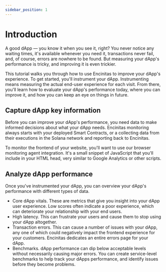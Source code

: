 ```yaml
---
sidebar_position: 1
---
```


# Introduction

A good dApp — you know it when you see it, right? You never notice any waiting times, it's available whenever you need it, transactions never fail, and, of course, errors are nowhere to be found. But measuring your dApp's performance is tricky, and improving it is even trickier.

This tutorial walks you through how to use Encinitas to improve your dApp's experience. To get started, you'll instrument your dApp. Instrumenting means measuring the actual end-user experience for each visit. From there, you'll learn how to evaluate your dApp's performance today, where you can improve it, and how you can keep an eye on things in future.

## Capture dApp key information

Before you can improve your dApp's performance, you need data to make informed decisions about what your dApp needs. Encinitas monitoring always starts with your deployed Smart Contracts, or a collecting data from their executions in the Solana network and reporting back to Encinitas.

To monitor the frontend of your website, you'll want to use our browser monitoring agent integration. It's a small snippet of JavaScript that you'll include in your HTML head, very similar to Google Analytics or other scripts.

## Analyze dApp performance
Once you've instrumented your dApp, you can overview your dApp's performance with different types of data.

- Core dApp vitals. These are metrics that give you insight into your dApp user experience. Low scores often indicate a poor experience, which can deteriorate your relationship with your end users.
- High latency. This can frustrate your users and cause them to stop using your dApp altogether.
- Transaction errors. This can cause a number of issues with your dApp, any one of which could negatively impact the frontend experience for your customers. Encinitas dedicates an entire errors page for your dApp.
- Benchmarks. dApp performance can dip below acceptable levels without necessarily causing major errors. You can create service-level benchmarks to help track your dApps performance, and identify issues before they become problems.
